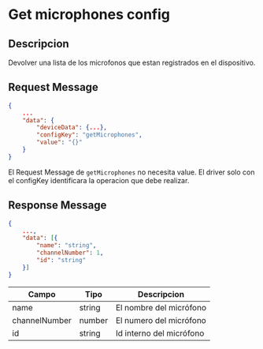 # Get microphones config

## Descripcion

Devolver una lista de los microfonos que estan registrados en el dispositivo.

## Request Message

```json
{
    ...
    "data": {
        "deviceData": {...},
        "configKey": "getMicrophones",
        "value": "{}"
    }
}
```

El Request Message de `getMicrophones` no necesita value. El driver solo con el configKey identificara la operacion que debe realizar.

## Response Message

```json
{
    ...,
    "data": [{
        "name": "string",
        "channelNumber": 1,
        "id": "string"
    }]
}
```

| Campo         | Tipo   | Descripcion                  |
| ------------- | ------ | ---------------------------- |
| name          | string | El nombre del micrófono      |
| channelNumber | number | El numero del micrófono      |
| id            | string | Id interno del micrófono     |
